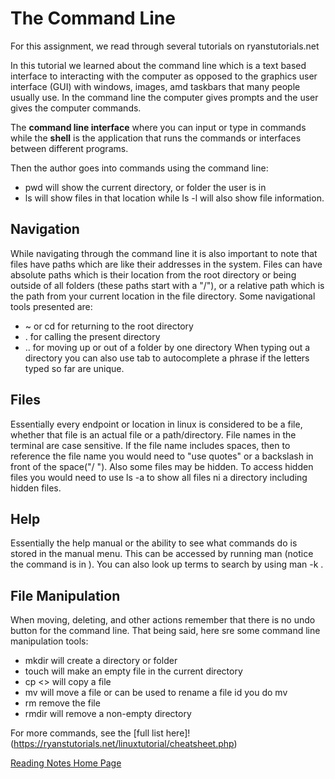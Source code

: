 # The Command Line

For this assignment, we read through several tutorials on ryanstutorials.net

In this tutorial we learned about the command line which is a text based interface to interacting with the computer as opposed to the graphics user interface (GUI) with windows, images, amd taskbars that many people usually use. In the command line the computer gives prompts and the user gives the computer commands. 

The **command line interface** where you can input or type in commands while the **shell** is the application that runs the commands or interfaces between different programs. 

Then the author goes into commands using the command line:
- pwd will show the current directory, or folder the user is in
- ls will show files in that location while ls -l will also show file information. 

## Navigation

While navigating through the command line it is also important to note that files have paths which are like their addresses in the system. Files can have absolute paths which is their location from the root directory or being outside of all folders (these paths start with a "/"), or a relative path which is the path from your current location in the file directory. Some navigational tools presented are:
- ~ or cd for returning to the root directory
- . for calling the present directory
- .. for moving up or out of a folder by one directory
When typing out a directory you can also use tab to autocomplete a phrase if the letters typed so far are unique.  

## Files

Essentially every endpoint or location in linux is considered to be a file, whether that file is an actual file or a path/directory. File names in the terminal are case sensitive. If the file name includes spaces, then to reference the file name you would need to "use quotes" or a backslash in front of the space("/ "). Also some files may be hidden. To access hidden files you would need to use ls -a to show all files ni a directory including hidden files. 

## Help

Essentially the help manual or the ability to see what commands do is stored in the manual menu. This can be accessed by running man<command to find> (notice the command is in <brackets>). You can also look up terms to search by using man -k <thing to search>. 

## File Manipulation 

When moving, deleting, and other actions remember that there is no undo button for the command line. That being said, here sre some command line manipulation tools:

- mkdir will create a directory or folder
- touch will make an empty file in the current directory 
- cp <> will copy a file
- mv <old location> <new location> will move a file or can be used to rename a file id you do mv <old file name> <new file name>
- rm remove the file
- rmdir will remove a non-empty directory

For more commands, see the [full list here]!(https://ryanstutorials.net/linuxtutorial/cheatsheet.php)

[Reading Notes Home Page](README.md)